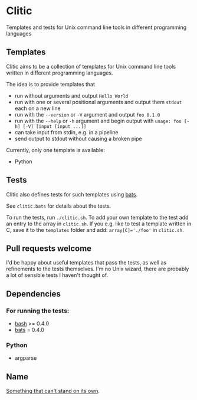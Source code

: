 # Clitic
Templates and tests for Unix command line tools in different programming languages

## Templates

Clitic aims to be a collection of templates for Unix command line tools 
written in different programming languages.

The idea is to provide templates that

- run without arguments and output `Hello World`
- run with one or several positional arguments and output them `stdout` each on 
  a new line
- run with the `--version` or `-V` argument and output `foo 0.1.0`
- run with the `--help` or `-h` argument and begin output with 
  `usage: foo [-h] [-V] [input [input ...]]`
- can take input from stdin, e.g. in a pipeline
- send output to stdout without causing a broken pipe

Currently, only one template is available:

- Python

## Tests

Clitic also defines tests for such templates using 
[bats](https://github.com/sstephenson/bats).

See `clitic.bats` for details about the tests.

To run the tests, run `./clitic.sh`.
To add your own template to the test add an entry to the array in `clitic.sh`. 
If you e.g. like to test a template written in C, save it to the `templates` 
folder and add: `array[C]='./foo'` in `clitic.sh`.

## Pull requests welcome

I'd be happy about useful templates that pass the tests, as well as refinements
to the tests themselves. I'm no Unix wizard, there are probably a lot of 
sensible tests I haven't thought of.
    
## Dependencies

### For running the tests:
- [bash](https://www.gnu.org/software/bash/) >= 0.4.0
- [bats](https://github.com/sstephenson/bats) = 0.4.0

### Python
- argparse

## Name

[Something that can't stand on its own](http://www.thefreedictionary.com/clitic).